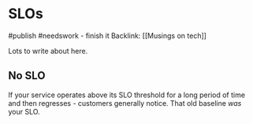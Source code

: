 # SLOs
#publish 
#needswork - finish it
Backlink: [[Musings on tech]]

Lots to write about here.

## No SLO
If your service operates above its SLO threshold for a long period of time and then regresses - customers generally notice. That old baseline _was_ your SLO.

